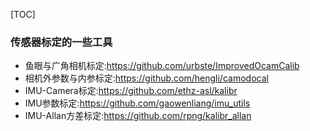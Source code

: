 [TOC]

### 传感器标定的一些工具

+ 鱼眼与广角相机标定:<https://github.com/urbste/ImprovedOcamCalib>
+ 相机外参数与内参标定:<https://github.com/hengli/camodocal>
+ IMU-Camera标定:<https://github.com/ethz-asl/kalibr>
+ IMU参数标定:<https://github.com/gaowenliang/imu_utils>
+ IMU-Allan方差标定:<https://github.com/rpng/kalibr_allan>